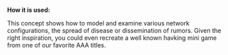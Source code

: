 **How it is used:**

This concept shows how to model and examine various network configurations, 
the spread of disease or dissemination of rumors. Given the right inspiration, 
you could even recreate a well known havking mini game from one of our favorite AAA titles.
